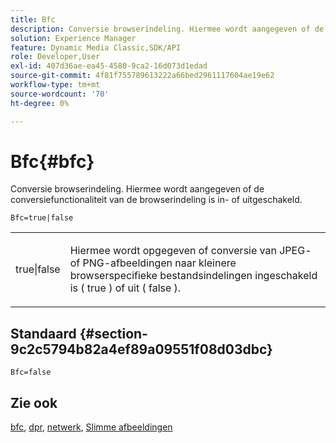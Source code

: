 ```yaml
---
title: Bfc
description: Conversie browserindeling. Hiermee wordt aangegeven of de conversiefunctionaliteit van de browserindeling is in- of uitgeschakeld.
solution: Experience Manager
feature: Dynamic Media Classic,SDK/API
role: Developer,User
exl-id: 407d36ae-ea45-4580-9ca2-16d073d1edad
source-git-commit: 4f81f755789613222a66bed2961117604ae19e62
workflow-type: tm+mt
source-wordcount: '70'
ht-degree: 0%

---
```


# Bfc{#bfc}

Conversie browserindeling. Hiermee wordt aangegeven of de conversiefunctionaliteit van de browserindeling is in- of uitgeschakeld.

<!--<a id="section_2768B2BEEE214676AA32F17E2A0E3343"></a>-->

`Bfc=true|false`

<table id="simpletable_998CF426296945FEA48D19E33B71A17E"> 
 <tr class="strow"> 
  <td class="stentry"> <p> <span class="codeph"> true|false </span> </p> </td> 
  <td class="stentry"> <p>Hiermee wordt opgegeven of conversie van JPEG- of PNG-afbeeldingen naar kleinere browserspecifieke bestandsindelingen ingeschakeld is ( <span class="codeph"> true </span>) of uit ( <span class="codeph"> false </span>). </p> </td> 
 </tr> 
</table>

## Standaard {#section-9c2c5794b82a4ef89a09551f08d03dbc}

`Bfc=false`

## Zie ook

[bfc](/help/aem-is-ir-api/is-api/image-catalog/image-serving-api-ref/c-image-catalog-reference/c-attributes-reference/r-bfc.md), [dpr](/help/aem-is-ir-api/is-api/http-ref/image-serving-api-ref/c-http-protocol-reference/c-command-reference/r-dpr.md), [netwerk](/help/aem-is-ir-api/is-api/http-ref/image-serving-api-ref/c-http-protocol-reference/c-command-reference/r-network.md), [Slimme afbeeldingen](https://experienceleague.adobe.com/docs/experience-manager-cloud-service/content/assets/dynamicmedia/imaging-faq.html?lang=nl-NL)
